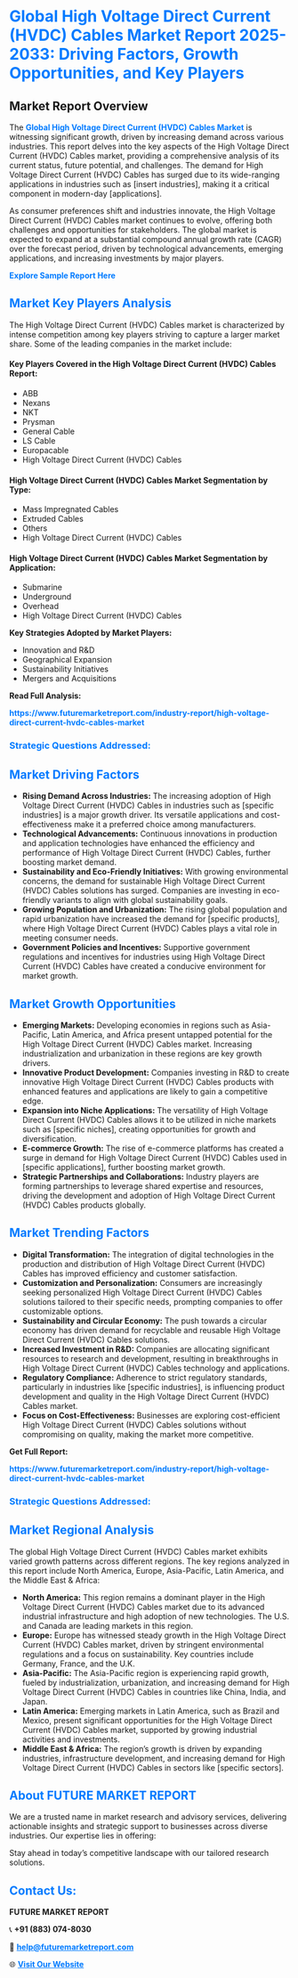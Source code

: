 <h1 style="color: #007BFF;">Global High Voltage Direct Current (HVDC) Cables Market Report 2025-2033: Driving Factors, Growth Opportunities, and Key Players</h1>

<section id="overview">
<h2>Market Report Overview</h2>
<p>The <a href="https://www.futuremarketreport.com/industry-report/high-voltage-direct-current-hvdc-cables-market" style="color: #007BFF; text-decoration: none;"><strong>Global High Voltage Direct Current (HVDC) Cables Market</strong></a> is witnessing significant growth, driven by increasing demand across various industries. This report delves into the key aspects of the High Voltage Direct Current (HVDC) Cables market, providing a comprehensive analysis of its current status, future potential, and challenges. The demand for High Voltage Direct Current (HVDC) Cables has surged due to its wide-ranging applications in industries such as [insert industries], making it a critical component in modern-day [applications].</p>
<p>As consumer preferences shift and industries innovate, the High Voltage Direct Current (HVDC) Cables market continues to evolve, offering both challenges and opportunities for stakeholders. The global market is expected to expand at a substantial compound annual growth rate (CAGR) over the forecast period, driven by technological advancements, emerging applications, and increasing investments by major players.</p>
</section>

<section id="overview">
<p><a href="https://www.futuremarketreport.com/request-sample/reportId=99747" style="color: #007BFF; text-decoration: none;"><strong>Explore Sample Report Here</strong></a></p>
</section>

<section id="key-players">
<h2 style="color: #007BFF;">Market Key Players Analysis</h2>
<p>The High Voltage Direct Current (HVDC) Cables market is characterized by intense competition among key players striving to capture a larger market share. Some of the leading companies in the market include:</p>
<h4>Key Players Covered in the High Voltage Direct Current (HVDC) Cables Report:</h4>
<ul><li>ABB</li><li>Nexans</li><li>NKT</li><li>Prysman</li><li>General Cable</li><li>LS Cable</li><li>Europacable</li><li>High Voltage Direct Current (HVDC) Cables</li></ul>
<h4>High Voltage Direct Current (HVDC) Cables Market Segmentation by Type:</h4>
<ul><li>Mass Impregnated Cables</li><li>Extruded Cables</li><li>Others</li><li>High Voltage Direct Current (HVDC) Cables</li></ul>

<h4>High Voltage Direct Current (HVDC) Cables Market Segmentation by Application:</h4>
<ul><li>Submarine</li><li>Underground</li><li>Overhead</li><li>High Voltage Direct Current (HVDC) Cables</li></ul>
<p><strong>Key Strategies Adopted by Market Players:</strong></p>
<ul>
<li>Innovation and R&D</li>
<li>Geographical Expansion</li>
<li>Sustainability Initiatives</li>
<li>Mergers and Acquisitions</li>
</ul>
</section>

<section>
<p><strong>Read Full Analysis: </strong></p><a href="https://www.futuremarketreport.com/industry-report/high-voltage-direct-current-hvdc-cables-market" style="color: #007BFF; text-decoration: none;"><strong>https://www.futuremarketreport.com/industry-report/high-voltage-direct-current-hvdc-cables-market</strong></a>
<h3 style="color: #007BFF;">Strategic Questions Addressed:</h3>
</section>

<section id="driving-factors">
<h2 style="color: #007BFF;">Market Driving Factors</h2>
<ul>
<li><strong>Rising Demand Across Industries:</strong> The increasing adoption of High Voltage Direct Current (HVDC) Cables in industries such as [specific industries] is a major growth driver. Its versatile applications and cost-effectiveness make it a preferred choice among manufacturers.</li>
<li><strong>Technological Advancements:</strong> Continuous innovations in production and application technologies have enhanced the efficiency and performance of High Voltage Direct Current (HVDC) Cables, further boosting market demand.</li>
<li><strong>Sustainability and Eco-Friendly Initiatives:</strong> With growing environmental concerns, the demand for sustainable High Voltage Direct Current (HVDC) Cables solutions has surged. Companies are investing in eco-friendly variants to align with global sustainability goals.</li>
<li><strong>Growing Population and Urbanization:</strong> The rising global population and rapid urbanization have increased the demand for [specific products], where High Voltage Direct Current (HVDC) Cables plays a vital role in meeting consumer needs.</li>
<li><strong>Government Policies and Incentives:</strong> Supportive government regulations and incentives for industries using High Voltage Direct Current (HVDC) Cables have created a conducive environment for market growth.</li>
</ul>
</section>

<section id="growth-opportunities">
<h2 style="color: #007BFF;">Market Growth Opportunities</h2>
<ul>
<li><strong>Emerging Markets:</strong> Developing economies in regions such as Asia-Pacific, Latin America, and Africa present untapped potential for the High Voltage Direct Current (HVDC) Cables market. Increasing industrialization and urbanization in these regions are key growth drivers.</li>
<li><strong>Innovative Product Development:</strong> Companies investing in R&D to create innovative High Voltage Direct Current (HVDC) Cables products with enhanced features and applications are likely to gain a competitive edge.</li>
<li><strong>Expansion into Niche Applications:</strong> The versatility of High Voltage Direct Current (HVDC) Cables allows it to be utilized in niche markets such as [specific niches], creating opportunities for growth and diversification.</li>
<li><strong>E-commerce Growth:</strong> The rise of e-commerce platforms has created a surge in demand for High Voltage Direct Current (HVDC) Cables used in [specific applications], further boosting market growth.</li>
<li><strong>Strategic Partnerships and Collaborations:</strong> Industry players are forming partnerships to leverage shared expertise and resources, driving the development and adoption of High Voltage Direct Current (HVDC) Cables products globally.</li>
</ul>
</section>

<section id="trending-factors">
<h2 style="color: #007BFF;">Market Trending Factors</h2>
<ul>
<li><strong>Digital Transformation:</strong> The integration of digital technologies in the production and distribution of High Voltage Direct Current (HVDC) Cables has improved efficiency and customer satisfaction.</li>
<li><strong>Customization and Personalization:</strong> Consumers are increasingly seeking personalized High Voltage Direct Current (HVDC) Cables solutions tailored to their specific needs, prompting companies to offer customizable options.</li>
<li><strong>Sustainability and Circular Economy:</strong> The push towards a circular economy has driven demand for recyclable and reusable High Voltage Direct Current (HVDC) Cables solutions.</li>
<li><strong>Increased Investment in R&D:</strong> Companies are allocating significant resources to research and development, resulting in breakthroughs in High Voltage Direct Current (HVDC) Cables technology and applications.</li>
<li><strong>Regulatory Compliance:</strong> Adherence to strict regulatory standards, particularly in industries like [specific industries], is influencing product development and quality in the High Voltage Direct Current (HVDC) Cables market.</li>
<li><strong>Focus on Cost-Effectiveness:</strong> Businesses are exploring cost-efficient High Voltage Direct Current (HVDC) Cables solutions without compromising on quality, making the market more competitive.</li>
</ul>
</section>

<section>
<p><strong>Get Full Report: </strong></p><a href="https://www.futuremarketreport.com/industry-report/high-voltage-direct-current-hvdc-cables-market" style="color: #007BFF; text-decoration: none;"><strong>https://www.futuremarketreport.com/industry-report/high-voltage-direct-current-hvdc-cables-market</strong></a>
<h3 style="color: #007BFF;">Strategic Questions Addressed:</h3>
</section>


<section id="regional-analysis">
<h2 style="color: #007BFF;">Market Regional Analysis</h2>
<p>The global High Voltage Direct Current (HVDC) Cables market exhibits varied growth patterns across different regions. The key regions analyzed in this report include North America, Europe, Asia-Pacific, Latin America, and the Middle East & Africa:</p>
<ul>
<li><strong>North America:</strong> This region remains a dominant player in the High Voltage Direct Current (HVDC) Cables market due to its advanced industrial infrastructure and high adoption of new technologies. The U.S. and Canada are leading markets in this region.</li>
<li><strong>Europe:</strong> Europe has witnessed steady growth in the High Voltage Direct Current (HVDC) Cables market, driven by stringent environmental regulations and a focus on sustainability. Key countries include Germany, France, and the U.K.</li>
<li><strong>Asia-Pacific:</strong> The Asia-Pacific region is experiencing rapid growth, fueled by industrialization, urbanization, and increasing demand for High Voltage Direct Current (HVDC) Cables in countries like China, India, and Japan.</li>
<li><strong>Latin America:</strong> Emerging markets in Latin America, such as Brazil and Mexico, present significant opportunities for the High Voltage Direct Current (HVDC) Cables market, supported by growing industrial activities and investments.</li>
<li><strong>Middle East & Africa:</strong> The region’s growth is driven by expanding industries, infrastructure development, and increasing demand for High Voltage Direct Current (HVDC) Cables in sectors like [specific sectors].</li>
</ul>
</section>

<footer>
<h2 style="color: #007BFF;">About FUTURE MARKET REPORT</h2>
<p>We are a trusted name in market research and advisory services, delivering actionable insights and strategic support to businesses across diverse industries. Our expertise lies in offering:</p>

<p>Stay ahead in today’s competitive landscape with our tailored research solutions.</p>

<h2 style="color: #007BFF;">Contact Us:</h2>
<p><strong>FUTURE MARKET REPORT</strong></p>
<p>📞 <strong>+91 (883) 074-8030</strong></p>
<p>📧 <strong><a href="mailto:help@futuremarketreport.com" style="color: #007BFF;">help@futuremarketreport.com</a></strong></p>
<p>🌐 <strong><a href="https://www.futuremarketreport.com/" style="color: #007BFF;">Visit Our Website</a></strong></p>
</footer>